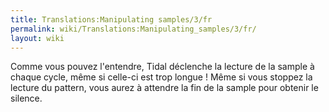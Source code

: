 ```yaml
---
title: Translations:Manipulating samples/3/fr
permalink: wiki/Translations:Manipulating_samples/3/fr/
layout: wiki
---
```


Comme vous pouvez l'entendre, Tidal déclenche la lecture de la sample à
chaque cycle, même si celle-ci est trop longue ! Même si vous stoppez la
lecture du pattern, vous aurez à attendre la fin de la sample pour
obtenir le silence.
